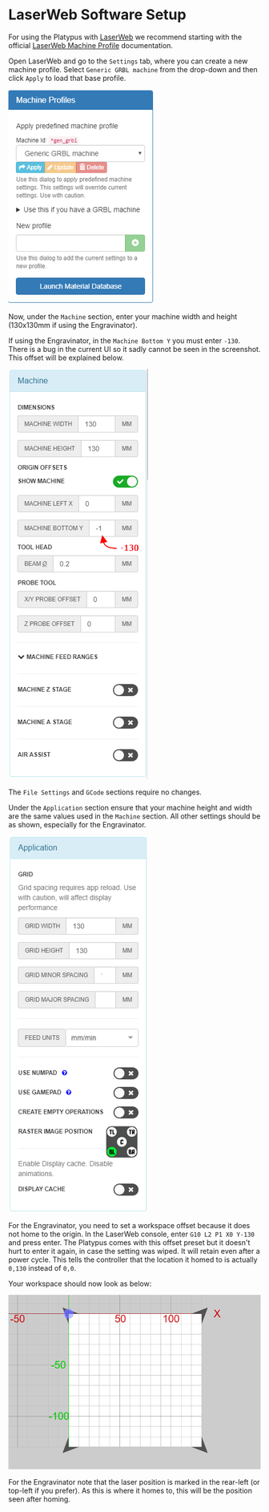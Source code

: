 # LaserWeb Software Setup


For using the Platypus with [LaserWeb](https://github.com/LaserWeb/LaserWeb4/) we recommend starting with the official [LaserWeb Machine Profile](https://github.com/LaserWeb/LaserWeb4/wiki/3-Settings-Machine-Profile) documentation.

Open LaserWeb and go to the `Settings` tab, where you can create a new machine profile. Select `Generic GRBL machine` from the drop-down and then click `Apply` to load that base profile.

![New machine profile](img/LaserWeb/grbl.png)

Now, under the `Machine` section, enter your machine width and height (130x130mm if using the Engravinator). 

If using the Engravinator, in the `Machine Bottom Y` you must enter `-130`. There is a bug in the current UI so it sadly cannot be seen in the screenshot. This offset will be explained below.

![Machine section](img/LaserWeb/machine.png)

The `File Settings` and `GCode` sections require no changes.

Under the `Application` section ensure that your machine height and width are the same values used in the `Machine` section. All other settings should be as shown, especially for the Engravinator.

![Application section](img/LaserWeb/application.png)

For the Engravinator, you need to set a workspace offset because it does not home to the origin. In the LaserWeb console, enter `G10 L2 P1 X0 Y-130` and press enter. The Platypus comes with this offset preset but it doesn't hurt to enter it again, in case the setting was wiped. It will retain even after a power cycle. This tells the controller that the location it homed to is actually `0,130` instead of `0,0`.

Your workspace should now look as below:

![workspace view](img/LaserWeb/workspace.png)

For the Engravinator note that the laser position is marked in the rear-left (or top-left if you prefer). As this is where it homes to, this will be the position seen after homing.